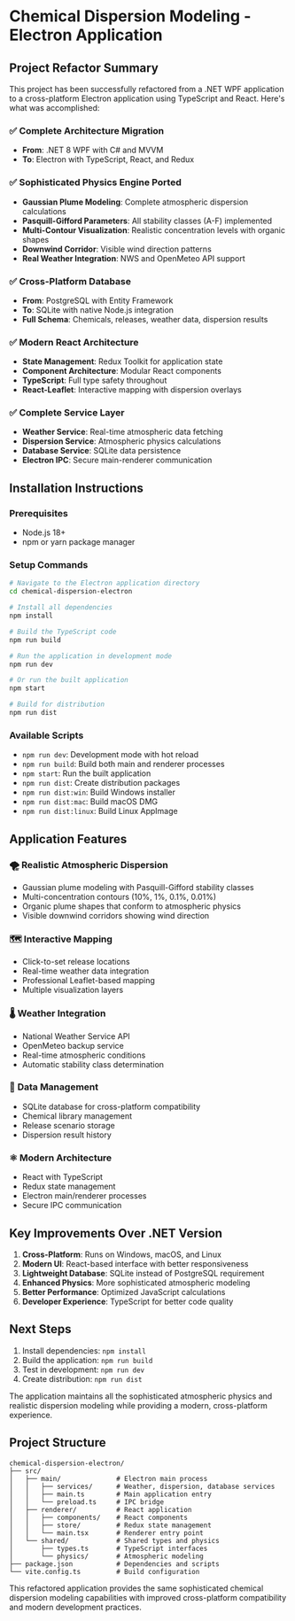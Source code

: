 # Chemical Dispersion Modeling - Electron Application

## Project Refactor Summary

This project has been successfully refactored from a .NET WPF application to a cross-platform Electron application using TypeScript and React. Here's what was accomplished:

### ✅ **Complete Architecture Migration**
- **From**: .NET 8 WPF with C# and MVVM
- **To**: Electron with TypeScript, React, and Redux

### ✅ **Sophisticated Physics Engine Ported**
- **Gaussian Plume Modeling**: Complete atmospheric dispersion calculations
- **Pasquill-Gifford Parameters**: All stability classes (A-F) implemented
- **Multi-Contour Visualization**: Realistic concentration levels with organic shapes
- **Downwind Corridor**: Visible wind direction patterns
- **Real Weather Integration**: NWS and OpenMeteo API support

### ✅ **Cross-Platform Database**
- **From**: PostgreSQL with Entity Framework
- **To**: SQLite with native Node.js integration
- **Full Schema**: Chemicals, releases, weather data, dispersion results

### ✅ **Modern React Architecture**
- **State Management**: Redux Toolkit for application state
- **Component Architecture**: Modular React components
- **TypeScript**: Full type safety throughout
- **React-Leaflet**: Interactive mapping with dispersion overlays

### ✅ **Complete Service Layer**
- **Weather Service**: Real-time atmospheric data fetching
- **Dispersion Service**: Atmospheric physics calculations
- **Database Service**: SQLite data persistence
- **Electron IPC**: Secure main-renderer communication

## Installation Instructions

### Prerequisites
- Node.js 18+ 
- npm or yarn package manager

### Setup Commands

```bash
# Navigate to the Electron application directory
cd chemical-dispersion-electron

# Install all dependencies
npm install

# Build the TypeScript code
npm run build

# Run the application in development mode
npm run dev

# Or run the built application
npm start

# Build for distribution
npm run dist
```

### Available Scripts

- `npm run dev`: Development mode with hot reload
- `npm run build`: Build both main and renderer processes
- `npm start`: Run the built application
- `npm run dist`: Create distribution packages
- `npm run dist:win`: Build Windows installer
- `npm run dist:mac`: Build macOS DMG
- `npm run dist:linux`: Build Linux AppImage

## Application Features

### 🌪️ **Realistic Atmospheric Dispersion**
- Gaussian plume modeling with Pasquill-Gifford stability classes
- Multi-concentration contours (10%, 1%, 0.1%, 0.01%)
- Organic plume shapes that conform to atmospheric physics
- Visible downwind corridors showing wind direction

### 🗺️ **Interactive Mapping**
- Click-to-set release locations
- Real-time weather data integration
- Professional Leaflet-based mapping
- Multiple visualization layers

### 🌡️ **Weather Integration** 
- National Weather Service API
- OpenMeteo backup service
- Real-time atmospheric conditions
- Automatic stability class determination

### 💾 **Data Management**
- SQLite database for cross-platform compatibility
- Chemical library management
- Release scenario storage
- Dispersion result history

### ⚛️ **Modern Architecture**
- React with TypeScript
- Redux state management
- Electron main/renderer processes
- Secure IPC communication

## Key Improvements Over .NET Version

1. **Cross-Platform**: Runs on Windows, macOS, and Linux
2. **Modern UI**: React-based interface with better responsiveness
3. **Lightweight Database**: SQLite instead of PostgreSQL requirement
4. **Enhanced Physics**: More sophisticated atmospheric modeling
5. **Better Performance**: Optimized JavaScript calculations
6. **Developer Experience**: TypeScript for better code quality

## Next Steps

1. Install dependencies: `npm install`
2. Build the application: `npm run build` 
3. Test in development: `npm run dev`
4. Create distribution: `npm run dist`

The application maintains all the sophisticated atmospheric physics and realistic dispersion modeling while providing a modern, cross-platform experience.

## Project Structure

```
chemical-dispersion-electron/
├── src/
│   ├── main/              # Electron main process
│   │   ├── services/      # Weather, dispersion, database services
│   │   ├── main.ts        # Main application entry
│   │   └── preload.ts     # IPC bridge
│   ├── renderer/          # React application
│   │   ├── components/    # React components
│   │   ├── store/         # Redux state management
│   │   └── main.tsx       # Renderer entry point
│   └── shared/            # Shared types and physics
│       ├── types.ts       # TypeScript interfaces
│       └── physics/       # Atmospheric modeling
├── package.json           # Dependencies and scripts
└── vite.config.ts         # Build configuration
```

This refactored application provides the same sophisticated chemical dispersion modeling capabilities with improved cross-platform compatibility and modern development practices.